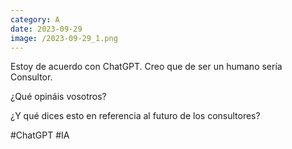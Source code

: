 ```yaml
--- 
category: A 
date: 2023-09-29 
image: /2023-09-29_1.png 
--- 
```


Estoy de acuerdo con ChatGPT. Creo que de ser un humano sería Consultor.

¿Qué opináis vosotros?

¿Y qué dices esto en referencia al futuro de los consultores?

#ChatGPT #IA